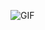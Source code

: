 ![GIF](https://media1.giphy.com/media/v1.Y2lkPTc5MGI3NjExeHI3Yzd6OGs3emVyNHdqNGRienB2YjFqZjhrbmMxbTh1Njhyc2UwbiZlcD12MV9pbnRlcm5hbF9naWZfYnlfaWQmY3Q9Zw/looZtTqpSUm7p86b8O/source.gif)
